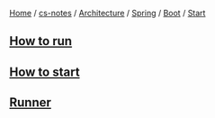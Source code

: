 [Home](https://mengxianbin.github.io) /
[cs-notes](https://mengxianbin.github.io/cs-notes/site) /
[Architecture](https://mengxianbin.github.io/cs-notes/site/Architecture) /
[Spring](https://mengxianbin.github.io/cs-notes/site/Architecture/Spring) /
[Boot](https://mengxianbin.github.io/cs-notes/site/Architecture/Spring/Boot) /
[Start](https://mengxianbin.github.io/cs-notes/site/Architecture/Spring/Boot/Start)

## [How to run](https://mengxianbin.github.io/cs-notes/site/Architecture/Spring/Boot/Start/How%20to%20run/)

## [How to start](https://mengxianbin.github.io/cs-notes/site/Architecture/Spring/Boot/Start/How%20to%20start/)

## [Runner](https://mengxianbin.github.io/cs-notes/site/Architecture/Spring/Boot/Start/Runner/)
